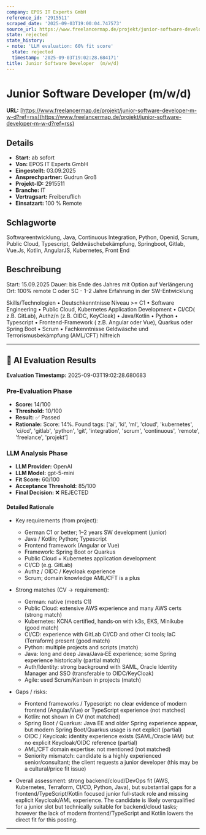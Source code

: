 ```yaml
---
company: EPOS IT Experts GmbH
reference_id: '2915511'
scraped_date: '2025-09-03T19:00:04.747573'
source_url: https://www.freelancermap.de/projekt/junior-software-developer-m-w-d?ref=rss
state: rejected
state_history:
- note: 'LLM evaluation: 60% fit score'
  state: rejected
  timestamp: '2025-09-03T19:02:28.684171'
title: Junior Software Developer  (m/w/d)
---
```



# Junior Software Developer  (m/w/d)
**URL:** [https://www.freelancermap.de/projekt/junior-software-developer-m-w-d?ref=rss](https://www.freelancermap.de/projekt/junior-software-developer-m-w-d?ref=rss)
## Details
- **Start:** ab sofort
- **Von:** EPOS IT Experts GmbH
- **Eingestellt:** 03.09.2025
- **Ansprechpartner:** Gudrun Groß
- **Projekt-ID:** 2915511
- **Branche:** IT
- **Vertragsart:** Freiberuflich
- **Einsatzart:** 100
                                                % Remote

## Schlagworte
Softwareentwicklung, Java, Continuous Integration, Python, Openid, Scrum, Public Cloud, Typescript, Geldwäschebekämpfung, Springboot, Gitlab, Vue.Js, Kotlin, AngularJS, Kubernetes, Front End

## Beschreibung
Start: 15.09.2025
Dauer: bis Ende des Jahres mit Option auf Verlängerung
Ort: 100% remote
C oder SC - 1-2 Jahre Erfahrung in der SW-Entwicklung

Skills/Technologien
• Deutschkenntnisse Niveau >= C1
• Software Engineering
• Public Cloud, Kubernetes Application Development
• CI/CD( z.B. GitLab), Authz/n (z.B. OIDC, KeyCloak)
• Java/Kotlin
• Python
• Typescript
• Frontend-Framework ( z.B. Angular oder Vue), Quarkus oder Spring Boot
• Scrum
• Fachkenntnisse Geldwäsche und Terrorismusbekämpfung (AML/CFT) hilfreich

---

## 🤖 AI Evaluation Results

**Evaluation Timestamp:** 2025-09-03T19:02:28.680683

### Pre-Evaluation Phase
- **Score:** 14/100
- **Threshold:** 10/100
- **Result:** ✅ Passed
- **Rationale:** Score: 14%. Found tags: ['ai', 'ki', 'ml', 'cloud', 'kubernetes', 'ci/cd', 'gitlab', 'python', 'git', 'integration', 'scrum', 'continuous', 'remote', 'freelance', 'projekt']

### LLM Analysis Phase
- **LLM Provider:** OpenAI
- **LLM Model:** gpt-5-mini
- **Fit Score:** 60/100
- **Acceptance Threshold:** 85/100
- **Final Decision:** ❌ REJECTED

#### Detailed Rationale
- Key requirements (from project):
  - German C1 or better; 1–2 years SW development (junior)
  - Java / Kotlin; Python; Typescript
  - Frontend framework (Angular or Vue)
  - Framework: Spring Boot or Quarkus
  - Public Cloud + Kubernetes application development
  - CI/CD (e.g. GitLab)
  - Authz / OIDC / Keycloak experience
  - Scrum; domain knowledge AML/CFT is a plus

- Strong matches (CV → requirement):
  - German: native (meets C1)
  - Public Cloud: extensive AWS experience and many AWS certs (strong match)
  - Kubernetes: KCNA certified, hands‑on with k3s, EKS, Minikube (good match)
  - CI/CD: experience with GitLab CI/CD and other CI tools; IaC (Terraform) present (good match)
  - Python: multiple projects and scripts (match)
  - Java: long and deep Java/Java‑EE experience; some Spring experience historically (partial match)
  - Auth/Identity: strong background with SAML, Oracle Identity Manager and SSO (transferable to OIDC/KeyCloak)
  - Agile: used Scrum/Kanban in projects (match)

- Gaps / risks:
  - Frontend frameworks / Typescript: no clear evidence of modern frontend (Angular/Vue) or TypeScript experience (not matched)
  - Kotlin: not shown in CV (not matched)
  - Spring Boot / Quarkus: Java EE and older Spring experience appear, but modern Spring Boot/Quarkus usage is not explicit (partial)
  - OIDC / Keycloak: identity experience exists (SAML/Oracle IAM) but no explicit Keycloak/OIDC reference (partial)
  - AML/CFT domain expertise: not mentioned (not matched)
  - Seniority mismatch: candidate is a highly experienced senior/consultant; the client requests a junior developer (this may be a cultural/price fit issue)

- Overall assessment: strong backend/cloud/DevOps fit (AWS, Kubernetes, Terraform, CI/CD, Python, Java), but substantial gaps for a frontend/TypeScript/Kotlin focused junior full‑stack role and missing explicit Keycloak/AML experience. The candidate is likely overqualified for a junior slot but technically suitable for backend/cloud tasks; however the lack of modern frontend/TypeScript and Kotlin lowers the direct fit for this posting.

---
